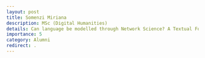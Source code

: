 ```yaml
---
layout: post
title: Somenzi Miriana
description: MSc (Digital Humanities)
details: Can language be modelled through Network Science? A Textual Forma Mentis Network case study
importance: 5
category: Alumni
redirect: .
---
```

